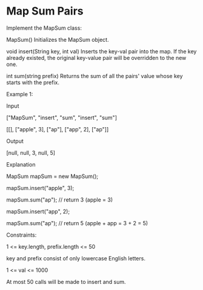 # Map Sum Pairs

Implement the MapSum class:

MapSum() Initializes the MapSum object.

void insert(String key, int val) Inserts the key-val pair into the map. If the key already existed, the original key-value pair will be overridden to the new one.

int sum(string prefix) Returns the sum of all the pairs' value whose key starts with the prefix.
 

Example 1:

Input

["MapSum", "insert", "sum", "insert", "sum"]

[[], ["apple", 3], ["ap"], ["app", 2], ["ap"]]

Output

[null, null, 3, null, 5]

Explanation

MapSum mapSum = new MapSum();

mapSum.insert("apple", 3);  

mapSum.sum("ap");           // return 3 (apple = 3)

mapSum.insert("app", 2);    

mapSum.sum("ap");           // return 5 (apple + app = 3 + 2 = 5)
 

Constraints:

1 <= key.length, prefix.length <= 50

key and prefix consist of only lowercase English letters.

1 <= val <= 1000

At most 50 calls will be made to insert and sum.
